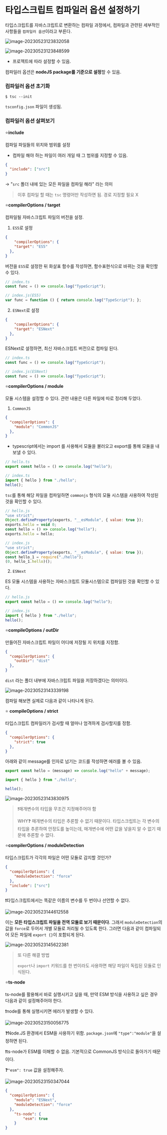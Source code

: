 # 타입스크립트 컴파일러 옵션 설정하기

타입스크립트를 자바스크립트로 변환하는 컴파일 과정에서, 컴파일과 관련된 세부적인 사항들을 `컴파일러 옵션`이라고 부른다.

![image-20230523123832058](assets/image-20230523123832058.png)

![image-20230523123848599](assets/image-20230523123848599.png)

- 프로젝트에 따라 설정할 수 있음.



컴파일러 옵션은 **nodeJS package를 기준으로 설정**할 수 있음.



### 컴파일러 옵션 초기화

```shell
$ tsc --init
```

`tsconfig.json` 파일이 생성됨.





### 컴파일러 옵션 살펴보기

⭐**include**

컴파일 파일들의 위치와 범위를 설정

- 컴파일 해야 하는 파일이 여러 개일 때 그 범위를 지정할 수 있음.

```json
{
  "include": ["src"]
}
```

-> "`src` 폴더 내에 있는 모든 파일을 컴파일 해라" 라는 의미

> 이후 컴파일 할 때는 `tsc` 명령어만 작성하면 됨. 경로 지정할 필요 X





⭐**compilerOptions / target**

컴파일될 자바스크립트 파일의 버전을 설정.

1. `ES5`로 설정

```json
{
	"compilerOptions": {
    "target": "ES5" 
  },
}
```

버전을 `ES5`로 설정한 뒤 화살표 함수를 작성하면, 함수표현식으로 바뀌는 것을 확인할 수 있다.

```typescript
// index.ts
const func = () => console.log("TypeScript");

// index.js(ES5)
var func = function () { return console.log("TypeScript"); };

```

2. `ESNext`로 설정

```json
{
	"compilerOptions": {
    "target": "ESNext" 
  },
}
```

ESNext로 설정하면, 최신 자바스크립트 버전으로 컴파일 된다. 

```javascript
// index.ts
const func = () => console.log("TypeScript");

// index.js(ESNext)
const func = () => console.log("TypeScript");
```



⭐**compilerOptions / module**

모듈 시스템을 설정할 수 있다. 관련 내용은 다른 파일에 따로 정리해 두었다.

1. `CommonJS`

```json
{
  "compilerOptions": {
    "module": "CommonJS"
  },
}
```

- typescript에서는 import 를 사용해서 모듈을 불러오고 export를 통해 모듈을 내보낼 수 있다.

```typescript
// hello.ts
export const hello = () => console.log("hello");
```

```typescript
// index.ts
import { hello } from "./hello";
hello();
```

`tsc`를 통해 해당 파일을 컴파일하면 `commonjs` 형식의 모듈 시스템을 사용하여 작성된 것을 확인할 수 있다.

```javascript
// hello.js
"use strict";
Object.defineProperty(exports, "__esModule", { value: true });
exports.hello = void 0;
const hello = () => console.log("hello");
exports.hello = hello;

```

```javascript
// index.js
"use strict";
Object.defineProperty(exports, "__esModule", { value: true });
const hello_1 = require("./hello");
(0, hello_1.hello)();

```



2. `ESNext`

ES 모듈 시스템을 사용하는 자바스크립트 모듈시스템으로 컴파일된 것을 확인할 수 있다.

```javascript
// hello.js
export const hello = () => console.log("hello");
```

```javascript
// index.js
import { hello } from "./hello";
hello();
```





⭐**compileOptions / outDir**

만들어진 자바스크립트 파일이 어디에 저장될 지 위치를 지정함.

```json
{
  "compilerOptions": {
    "outDir": "dist"
  },
}

```

`dist` 라는 폴더 내부에 자바스크립트 파일을 저장하겠다는 의미이다.

![image-20230523143339198](image-20230523143339198.png)

컴파일 해보면 실제로 다음과 같이 나타나게 된다. 



⭐ **compileOptions / strict**

타입스크립트 컴파일러가 검사할 때 얼마나 엄격하게 검사할지를 정함.

```json
{
  "compilerOptions": {
    "strict": true
  },
}
```

아래와 같이 message를 인자로 넘기는 코드를 작성하면 에러를 볼 수 있음.

```typescript
export const hello = (message) => console.log("hello" + message);

```

```javascript
import { hello } from "./hello";

hello();
```

![image-20230523143830975](assets/image-20230523143830975.png)

> ❗매개변수의 타입을 무조건 지정해주어야 함
>
> WHY❓ 매개변수의 타입은 추론할 수 없기 때문이다. 타입스크립트는 각 변수의 타입을 추론하여 안정도를 높이는데, 매개변수에 어떤 값을 넣을지 알 수 없기 때문에 추론할 수 없다. 



⭐**compilerOptions / moduleDetection**

타입스크립트가 각각의 파일은 어떤 모듈로 감지할 것인가?

```json
{
  "compilerOptions": {
    "moduleDetection": "force"
  },
  "include": ["src"]
}
```



❗타입스크립트에서는 똑같은 이름의 변수를 두 번이나 선언할 수 없다. 

![image-20230523144612558](assets/image-20230523144612558.png)

이는 **모든 타입스크립트 파일을 전역 모듈로 보기 때문이다**. 그래서 `moduleDetection`의 값을 `force`로 두어서 개별 모듈로 처리될 수 있도록 한다. 그러면 다음과 같이 컴파일되어 모든 파일에 `export {}`이 포함되게 된다. 

![image-20230523145622381](assets/image-20230523145622381.png)

> 또 다른 해결 방법
>
> `export`나 `import` 키워드를 한 번이라도 사용하면 해당 파일이 독립된 모듈로 인식된다.



⭐**ts-node**

ts-node를 활용해서 바로 실행시키고 싶을 때, 만약 ESM 방식을 사용하고 싶은 경우 다음과 같이 설정해주어야 한다.

❗node를 통해 실행시키면 에러가 발생할 수 있다.

![image-20230523150056775](assets/image-20230523150056775.png)

❓Node.JS 환경에서 ESM을 사용하기 위함. `package.json`에 `"type":"module"`을 설정하면 된다.

❗ts-node가  ESM를 이해할 수 없음. 기본적으로 CommonJS 방식으로 돌아가기 때문이다.

❓`"esm": true` 값을 설정해주자.

![image-20230523150347044](assets/image-20230523150347044.png)

```json
{
  "compilerOptions": {
    "module": "ESNext",
    "moduleDetection": "force"
  },
	"ts-node": {
		"esm": true
	}
}
```